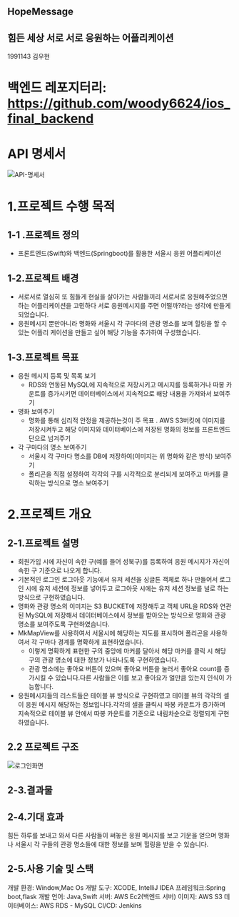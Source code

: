 ## HopeMessage

## 힘든 세상 서로 서로 응원하는 어플리케이션

1991143 김우현

# 백엔드 레포지터리: https://github.com/woody6624/ios_final_backend

# API 명세서
![API-명세서](https://github.com/woody6624/ios_final/assets/103871252/29283778-2804-4359-8090-aa1b6f83a5a6)





# 1.프로젝트 수행 목적


## 1-1 .프로젝트 정의

- 프론트엔드(Swift)와 백엔드(Springboot)를 활용한 서울시 응원 어플리케이션


## 1-2.프로젝트 배경

- 서로서로 열심히 또 힘들게 현실을 살아가는 사람들끼리 서로서로 응원해주었으면 하는 어플리케이션을 고민하다 서로 응원메시지를 주면 어떨까?라는 생각에 만들게 되었습니다.
- 응원메시지 뿐만아니라 명화와 서울시 각 구마다의 관광 명소를 보며 힐링을 할 수있는 어플리 케이션을 만들고 싶어 해당 기능을 추가하여 구성했습니다.



## 1-3.프로젝트 목표

- 응원 메시지 등록 및 목록 보기
    - RDS와 연동된 MySQL에 지속적으로 저장시키고 메시지를 등록하거나 따봉 카운트를 증가시키면 데이터베이스에서 지속적으로 해당 내용을 가져와서 보여주기
- 명화 보여주기
    - 명화를 통해 심리적 안정을 제공하는것이 주 목표 . AWS S3버킷에 이미지를 저장시켜두고 해당 이미지와 데이터베이스에 저장된 명화의 정보를 프론트엔드 단으로 넘겨주기
- 각 구마다의 명소 보여주기
    - 서울시 각 구마다 명소를 DB에 저장하여(이미지는 위 명화와 같은 방식)  보여주기
    - 폴리곤을 직접 설정하여 각각의 구를 시각적으로 분리되게 보여주고 마커를 클릭하는 방식으로 명소 보여주기



# 2.프로젝트 개요



## 2-1.프로젝트 설명

- 회원가입 시에 자신이 속한 구(예를 들어 성북구)를 등록하여 응원 메시지가 자신이 속한 구 기준으로 나오게 합니다.
- 기본적인 로그인 로그아웃 기능에서 유저 세션을 싱글톤 객체로 하나 만들어서 로그인 시에 유저 세션에 정보를 넣어두고 로그아웃 시에는 유저 세션 정보를 널로 하는 방식으로 구현하였습니다.
- 명화와 관광 명소의 이미지는 S3 BUCKET에 저장해두고 객체 URL을 RDS와 연관된 MySQL에 저장해서 데이터베이스에서 정보를 받아오는 방식으로 명화와 관광 명소를 보여주도록 구현하였습니다.
- MkMapView를 사용하여서 서울시에 해당하는 지도를 표시하며 폴리곤을 사용하여서 각 구마다 경계를 명확하게 표현하였습니다.
    - 이렇게 명확하게 표현한 구의 중앙에 마커를 달아서 해당 마커를 클릭 시 해당 구의 관광 명소에 대한 정보가 나타나도록 구현하였습니다.
    - 관광 명소에는 좋아요 버튼이 있으며 좋아요 버튼을 눌러서 좋아요 count를 증가시킬 수 있습니다.다른 사람들은 이를 보고 좋아요가 얼만큼 있는지 인식이 가능합니다.
- 응원메시지들의 리스트들은 테이블 뷰 방식으로 구현하였고 테이블 뷰의 각각의 셀이 응원 메시지 해당하는 정보입니다.각각의 셀을 클릭시 따봉 카운트가 증가하며 지속적으로 테이블 뷰 안에서 따봉 카운트를 기준으로 내림차순으로 정렬되게 구현하였습니다.



## **2.2 프로젝트 구조**
![로그인화면](https://github.com/woody6624/ios_final/assets/103871252/ecbaca28-9d73-4c7e-8c95-8ce19d354ea2)




## 2-3.결과물











## 2-4.기대 효과

힘든 하루를 보내고 와서 다른 사람들이 써놓은 응원 메시지를 보고 기운을 얻으며 명화나 서울시 각 구들의 관광 명소들에 대한 정보를 보며 힐링을 받을 수 있습니다.





## 2-5.사용 기술 및 스택

개발 환경: Window,Mac Os
개발 도구: XCODE, IntelliJ IDEA
프레임워크:Spring boot,flask
개발 언어: Java,Swift
서버: AWS Ec2(백엔드 서버)
이미지: AWS S3
데이터베이스: AWS RDS - MySQL
CI/CD: Jenkins

